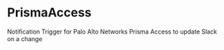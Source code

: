 # PrismaAccess
Notification Trigger for Palo Alto Networks Prisma Access to update Slack on a change
